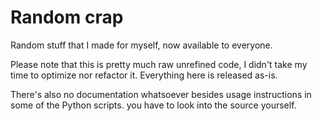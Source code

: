 # Random crap
Random stuff that I made for myself, now available to everyone.

Please note that this is pretty much raw unrefined code, I didn't take my time to optimize nor refactor it. Everything here is released as-is.

There's also no documentation whatsoever besides usage instructions in some of the Python scripts. you have to look into the source yourself.
